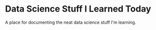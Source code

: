 # Data Science Stuff I Learned Today

A place for documenting the neat data science stuff I'm learning.
